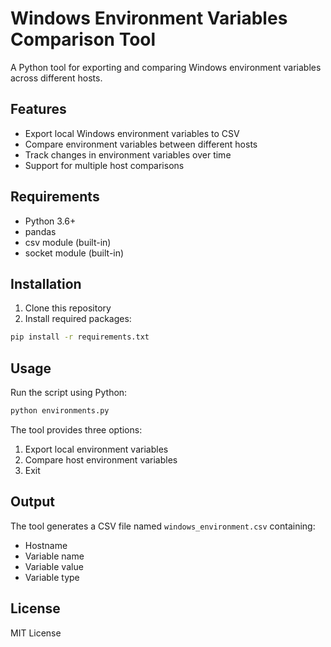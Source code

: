 # Windows Environment Variables Comparison Tool

A Python tool for exporting and comparing Windows environment variables across different hosts.

## Features

- Export local Windows environment variables to CSV
- Compare environment variables between different hosts
- Track changes in environment variables over time
- Support for multiple host comparisons

## Requirements

- Python 3.6+
- pandas
- csv module (built-in)
- socket module (built-in)

## Installation

1. Clone this repository
2. Install required packages:

```bash
pip install -r requirements.txt
```

## Usage

Run the script using Python:

```bash
python environments.py
```

The tool provides three options:
1. Export local environment variables
2. Compare host environment variables
3. Exit

## Output

The tool generates a CSV file named `windows_environment.csv` containing:
- Hostname
- Variable name
- Variable value
- Variable type

## License

MIT License